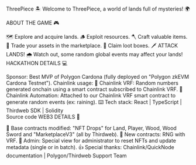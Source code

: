 ThreePiece 🏝️
Welcome to ThreePiece, a world of lands full of mysteries! 🌍

ABOUT THE GAME 🎮

🗺️ Explore and acquire lands.
🪵 Exploit resources.
🪓 Craft valuable items.
🛒 Trade your assets in the marketplace.
🎁 Claim loot boxes.
🗡️ ATTACK LANDS!
🌧️ Watch out, some random global events may affect your lands!
HACKATHON DETAILS 💻

 Sponsor: Best MVP of Polygon Cardona (fully deployed on "Polygon zkEVM Cardona Testnet").
 Chainlink usage:
🎲 Chainlink VRF: Random numbers generated onchain using a smart contract subscribed to Chainlink VRF.
🤖 Chainlink Automation: Attached to our Chainlink VRF smart contract to generate random events (ex: raining).
⌨️ Tech stack: React | TypeScript | Thirdweb SDK | Solidity   
Source code
WEB3 DETAILS 🔗

📔 Base contracts modified: "NFT Drops" for Land, Player, Wood, Wood Sword and "MarketplaceV3" (all by Thirdweb).
📝 New contracts: RNG with VRF.
🎩 Admin: Special view for administrator to reset NFTs and update metadata (single or in batch).
👍 Special thanks: Chainlink/QuickNode documentation | Polygon/Thirdweb Support Team